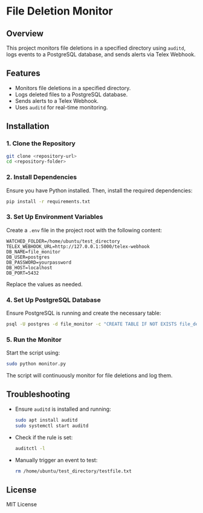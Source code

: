 # File Deletion Monitor

## Overview
This project monitors file deletions in a specified directory using `auditd`, logs events to a PostgreSQL database, and sends alerts via Telex Webhook.

## Features
- Monitors file deletions in a specified directory.
- Logs deleted files to a PostgreSQL database.
- Sends alerts to a Telex Webhook.
- Uses `auditd` for real-time monitoring.

## Installation

### 1. Clone the Repository
```sh
git clone <repository-url>
cd <repository-folder>
```

### 2. Install Dependencies
Ensure you have Python installed. Then, install the required dependencies:
```sh
pip install -r requirements.txt
```

### 3. Set Up Environment Variables
Create a `.env` file in the project root with the following content:
```
WATCHED_FOLDER=/home/ubuntu/test_directory
TELEX_WEBHOOK_URL=http://127.0.0.1:5000/telex-webhook
DB_NAME=file_monitor
DB_USER=postgres
DB_PASSWORD=yourpassword
DB_HOST=localhost
DB_PORT=5432
```
Replace the values as needed.

### 4. Set Up PostgreSQL Database
Ensure PostgreSQL is running and create the necessary table:
```sh
psql -U postgres -d file_monitor -c "CREATE TABLE IF NOT EXISTS file_deletions (id SERIAL PRIMARY KEY, timestamp TIMESTAMP DEFAULT CURRENT_TIMESTAMP, file_path TEXT NOT NULL, deleted_by TEXT NOT NULL);"
```

### 5. Run the Monitor
Start the script using:
```sh
sudo python monitor.py
```
The script will continuously monitor for file deletions and log them.

## Troubleshooting
- Ensure `auditd` is installed and running:
  ```sh
  sudo apt install auditd
  sudo systemctl start auditd
  ```
- Check if the rule is set:
  ```sh
  auditctl -l
  ```
- Manually trigger an event to test:
  ```sh
  rm /home/ubuntu/test_directory/testfile.txt
  ```

## License
MIT License

